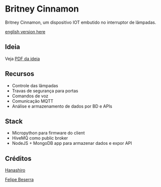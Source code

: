 # Britney Cinnamon
Britney Cinnamon, um dispositivo IOT embutido no interruptor de lâmpadas.


[english version here](README.md)

## Ideia

Veja [PDF da ideia](idea.pdf)

## Recursos

- Controle das lâmpadas
- Travas de segurança para portas
- Comandos de voz
- Comunicação MQTT
- Análise e armazenamento de dados por BD e APIs

## Stack

- Micropython para firmware do client
- HiveMQ como public broker
- NodeJS + MongoDB app para armazenar dados e expor API

## Créditos

[Hanashiro](https://github.com/Hanashiro2001)


[Felipe Beserra](https://github.com/Beserrovsky)
